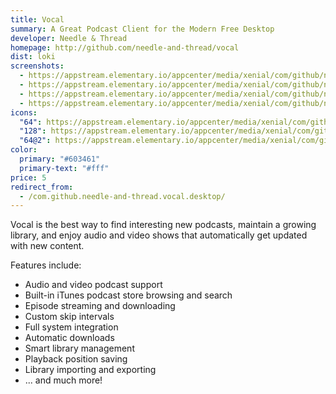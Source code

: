 ```yaml
---
title: Vocal
summary: A Great Podcast Client for the Modern Free Desktop
developer: Needle & Thread
homepage: http://github.com/needle-and-thread/vocal
dist: loki
screenshots:
  - https://appstream.elementary.io/appcenter/media/xenial/com/github/needle-and-thread.vocal.desktop/7D04EE73C9E016534F02D968C5F19094/screenshots/image-1_orig.png
  - https://appstream.elementary.io/appcenter/media/xenial/com/github/needle-and-thread.vocal.desktop/7D04EE73C9E016534F02D968C5F19094/screenshots/image-2_orig.png
  - https://appstream.elementary.io/appcenter/media/xenial/com/github/needle-and-thread.vocal.desktop/7D04EE73C9E016534F02D968C5F19094/screenshots/image-3_orig.png
  - https://appstream.elementary.io/appcenter/media/xenial/com/github/needle-and-thread.vocal.desktop/7D04EE73C9E016534F02D968C5F19094/screenshots/image-4_orig.png
icons:
  "64": https://appstream.elementary.io/appcenter/media/xenial/com/github/needle-and-thread.vocal.desktop/7D04EE73C9E016534F02D968C5F19094/icons/64x64/com.github.needle-and-thread.vocal_com.github.needle-and-thread.vocal.png
  "128": https://appstream.elementary.io/appcenter/media/xenial/com/github/needle-and-thread.vocal.desktop/7D04EE73C9E016534F02D968C5F19094/icons/128x128/com.github.needle-and-thread.vocal_com.github.needle-and-thread.vocal.png
  "64@2": https://appstream.elementary.io/appcenter/media/xenial/com/github/needle-and-thread.vocal.desktop/7D04EE73C9E016534F02D968C5F19094/icons/64x64@2/com.github.needle-and-thread.vocal_com.github.needle-and-thread.vocal.png
color:
  primary: "#603461"
  primary-text: "#fff"
price: 5
redirect_from:
  - /com.github.needle-and-thread.vocal.desktop/
---
```


<p>Vocal is the best way to find interesting new podcasts, maintain a growing library,
      and enjoy audio and video shows that automatically get updated with new content.</p>
<p>Features include:</p>
<ul>
  <li>Audio and video podcast support</li>
  <li>Built-in iTunes podcast store browsing and search</li>
  <li>Episode streaming and downloading</li>
  <li>Custom skip intervals</li>
  <li>Full system integration</li>
  <li>Automatic downloads</li>
  <li>Smart library management</li>
  <li>Playback position saving</li>
  <li>Library importing and exporting</li>
  <li>... and much more!</li>
</ul>